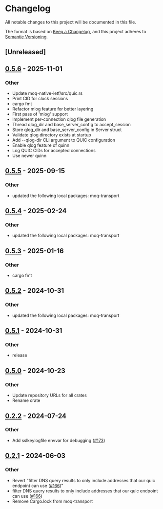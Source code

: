 # Changelog
All notable changes to this project will be documented in this file.

The format is based on [Keep a Changelog](https://keepachangelog.com/en/1.0.0/),
and this project adheres to [Semantic Versioning](https://semver.org/spec/v2.0.0.html).

## [Unreleased]

## [0.5.6](https://github.com/sgodin/moq-rs/compare/moq-native-ietf-v0.5.5...moq-native-ietf-v0.5.6) - 2025-11-01

### Other

- Update moq-native-ietf/src/quic.rs
- Print CID for clock sessions
- cargo fmt
- Refactor mlog feature for better layering
- First pass of 'mlog' support
- Implement per-connection qlog file generation
- Thread qlog_dir and base_server_config to accept_session
- Store qlog_dir and base_server_config in Server struct
- Validate qlog directory exists at startup
- Add --qlog-dir CLI argument to QUIC configuration
- Enable qlog feature of quinn
- Log QUIC CIDs for accepted connections
- Use newer quinn

## [0.5.5](https://github.com/englishm/moq-rs/compare/moq-native-ietf-v0.5.4...moq-native-ietf-v0.5.5) - 2025-09-15

### Other

- updated the following local packages: moq-transport

## [0.5.4](https://github.com/englishm/moq-rs/compare/moq-native-ietf-v0.5.3...moq-native-ietf-v0.5.4) - 2025-02-24

### Other

- updated the following local packages: moq-transport

## [0.5.3](https://github.com/englishm/moq-rs/compare/moq-native-ietf-v0.5.2...moq-native-ietf-v0.5.3) - 2025-01-16

### Other

- cargo fmt

## [0.5.2](https://github.com/englishm/moq-rs/compare/moq-native-ietf-v0.5.1...moq-native-ietf-v0.5.2) - 2024-10-31

### Other

- updated the following local packages: moq-transport

## [0.5.1](https://github.com/englishm/moq-rs/compare/moq-native-ietf-v0.5.0...moq-native-ietf-v0.5.1) - 2024-10-31

### Other

- release

## [0.5.0](https://github.com/englishm/moq-rs/releases/tag/moq-native-ietf-v0.5.0) - 2024-10-23

### Other

- Update repository URLs for all crates
- Rename crate

## [0.2.2](https://github.com/kixelated/moq-rs/compare/moq-native-v0.2.1...moq-native-v0.2.2) - 2024-07-24

### Other
- Add sslkeylogfile envvar for debugging ([#173](https://github.com/kixelated/moq-rs/pull/173))

## [0.2.1](https://github.com/kixelated/moq-rs/compare/moq-native-v0.2.0...moq-native-v0.2.1) - 2024-06-03

### Other
- Revert "filter DNS query results to only include addresses that our quic endpoint can use ([#166](https://github.com/kixelated/moq-rs/pull/166))"
- filter DNS query results to only include addresses that our quic endpoint can use ([#166](https://github.com/kixelated/moq-rs/pull/166))
- Remove Cargo.lock from moq-transport
